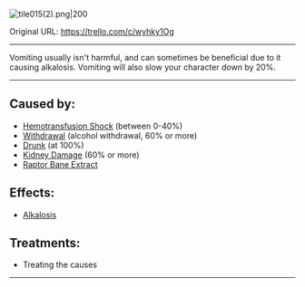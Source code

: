 ![tile015(2).png\|200](/Symptoms/Vomiting%20-%20Attachments/6718845db30472d958dd7aa5.png)

Original URL: https://trello.com/c/wyhky1Og

---

Vomiting usually isn't harmful, and can sometimes be beneficial due to it causing alkalosis. Vomiting will also slow your character down by 20%.

---

## Caused by:

- [Hemotransfusion Shock](../Blood/Hemotransfusion%20Shock.md) (between 0-40%)
- [Withdrawal](../Head_Brain/Withdrawal.md) (alcohol withdrawal, 60% or more)
- [Drunk](../Head_Brain/Drunk.md) (at 100%)
- [Kidney Damage](../Torso/Kidney%20Damage.md) (60% or more)
- [Raptor Bane Extract](../Items/Raptor%20Bane%20Extract.md)

## Effects:

- [Alkalosis](../Blood/Alkalosis.md)

## Treatments:

- Treating the causes

---

